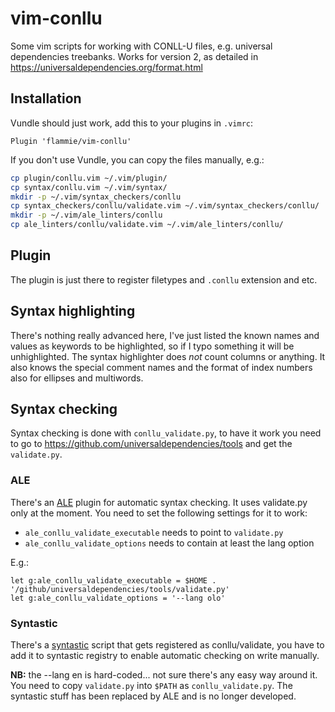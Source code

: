 # vim-conllu

Some vim scripts for working with CONLL-U files, e.g. universal dependencies
treebanks. Works for version 2, as detailed in
https://universaldependencies.org/format.html

## Installation

Vundle should just work, add this to your plugins in `.vimrc`:

```vim
Plugin 'flammie/vim-conllu'
```

If you don't use Vundle, you can copy the files manually, e.g.:

```bash
cp plugin/conllu.vim ~/.vim/plugin/
cp syntax/conllu.vim ~/.vim/syntax/
mkdir -p ~/.vim/syntax_checkers/conllu
cp syntax_checkers/conllu/validate.vim ~/.vim/syntax_checkers/conllu/
mkdir -p ~/.vim/ale_linters/conllu
cp ale_linters/conllu/validate.vim ~/.vim/ale_linters/conllu/
```

## Plugin

The plugin is just there to register filetypes and `.conllu` extension and etc.

## Syntax highlighting

There's nothing really advanced here, I've just listed the known names and
values as keywords to be highlighted, so if I typo something it will be
unhighlighted. The syntax highlighter does *not* count columns or anything. It
also knows the special comment names and the format of index numbers also for
ellipses and multiwords.

## Syntax checking

Syntax checking is done with `conllu_validate.py`, to have it work you need to
go to https://github.com/universaldependencies/tools and get the `validate.py`.

### ALE

There's an [ALE](https://github.com/dense-analysis/ale) plugin for automatic syntax
checking. It uses validate.py only at the moment. You need to set the following
settings for it to work:

* `ale_conllu_validate_executable` needs to point to `validate.py`
* `ale_conllu_validate_options` needs to contain at least the lang option

E.g.:

```vim
let g:ale_conllu_validate_executable = $HOME . '/github/universaldependencies/tools/validate.py'
let g:ale_conllu_validate_options = '--lang olo'
```

### Syntastic

There's a [syntastic](https://github.com/vim-syntastic/syntastic) script that gets
registered as conllu/validate, you have to add it to syntastic registry to enable
automatic checking on write manually.

**NB:** the --lang en is hard-coded... not sure there's any easy way around it.
You need to copy `validate.py` into `$PATH` as `conllu_validate.py`. The syntastic
stuff has been replaced by ALE and is no longer developed.
